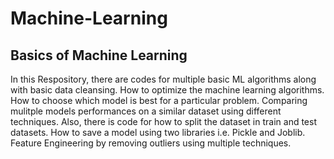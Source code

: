 # Machine-Learning

## Basics of Machine Learning
 In this Respository, there are codes for multiple basic ML algorithms along with basic data cleansing.
 How to optimize the machine learning algorithms.
 How to choose which model is best for a particular problem.
 Comparing mulitple models performances on a similar dataset using different techniques.
 Also, there is code for how to split the dataset in train and test datasets. 
 How to save a model using two libraries i.e. Pickle and Joblib. 
 Feature Engineering by removing outliers using multiple techniques.
